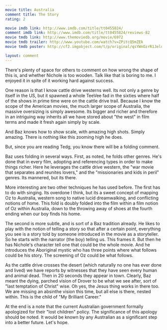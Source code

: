 ```yaml
---
movie title: Australia
comment title: The Story
rating: 2

movie imdb link: http://www.imdb.com/title/tt0455824/
comment imdb link: http://www.imdb.com/title/tt0455824/reviews-82
movie tmdb link: http://www.themoviedb.org/movie/6972
movie tmdb trailer: http://www.youtube.com/watch?v=ZPitcQ5mZEk
movie tmdb poster: http://cf2.imgobject.com/t/p/original/qsYWnOzrR1JeluVmtJm6ITkHhk6.jpg

layout: comment
---
```


There's plenty of space for others to comment on how wrong the shape of this is, and whether Nichole is too wooden. Talk like that is boring to me. I enjoyed it in spite of it working hard against success.

One reason is that I know cattle drive westerns well. Its not only a genre by itself in the US, but it spawned a whole TeeVee fad in the sixties where half of the shows in prime time were on the cattle drive trail. Because I know the scope of the American movies, the much larger scope of Australia, the massive oversizing is simply awesome. Its bigger and richer and therefore in an intriguing way inherits all we have stored about "the west" in film terms and made it fresh again simply by scale.

And Baz knows how to show scale, with amazing high shots. Simply amazing. There is nothing like this zooming high he does.

But, since you are reading Tedg, you know there will be a folding comment. 

Baz uses folding in several ways. First, as noted, he folds other genres. He's done that in every film, adopting and referencing types in order to make things richer. Here he leverages the cattle drive western, the "war movie that separates and reunites lovers," and the "missionaries and kids in peril" genres. Its mannered, but its there.

More interesting are two other techniques he has used before. The first has to do with singing. Its overdone I think, but its a sweet concept of mapping Oz to Australia, western song to native lucid dreamwalking, and conflicting notions of home. This fold is doubly folded into the film within a film notion of Oz within Australia, down to the throwing away of shoes at the fourth ending when our boy finds his home.

The second is more subtle, and is sort of a Baz tradition already. He likes to play with the notion of telling a story so that after a certain point, everything you see is a story told by someone introduced in the movie as a storyteller. So he starts with the narrator (the boy) telling us. This frames it. But then he has Nichole's character tell one that could be the whole movie. And he introduces the Aboriginal mystic who has three points where what follows could be his story. The screening of Oz could be what follows. 

As the cattle drive crosses the desert (which naturally no one has ever done and lived) we have reports by witnesses that they have seen every human and animal dead. Then in 20 seconds they appear in town. Clearly, Baz meant the dying, parched vision of Drover to be what we see after, sort of "last temptation of Christ" wise. Oh yes, the Jesus thing works in there too. We are missing an absinthe vision this time, but all else is there, nested within. This is the child of "My Brilliant Career."

At the end is a note that the current Australian government formally apologized for their "lost children" policy. The significance of this apology should be noted. It would be known by any Australian as a significant step into a better future. Let's hope.